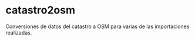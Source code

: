 # catastro2osm
Conversiones de datos del catastro a OSM para varias de las importaciones realizadas.
